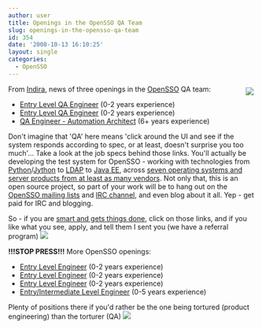 ```yaml
---
author: user
title: Openings in the OpenSSO QA Team
slug: openings-in-the-opensso-qa-team
id: 354
date: '2008-10-13 16:10:25'
layout: single
categories:
  - OpenSSO
---
```


<span style="margin: 5px; float: right;">[![](https://opensso.dev.java.net/images/logo.gif)](http://opensso.org/)</span>

From [Indira](http://blogs.sun.com/indira/), news of three openings in the [OpenSSO](http://opensso.org/) QA team:

*   [Entry Level QA Engineer](http://www.sun.com/corp_emp/search.cgi?req=560547) (0-2 years experience)
*   [Entry Level QA Engineer](http://www.sun.com/corp_emp/search.cgi?req=560548) (0-2 years experience)
*   [QA Engineer - Automation Architect](http://www.sun.com/corp_emp/search.cgi?req=560888) (6+ years experience)

Don't imagine that 'QA' here means 'click around the UI and see if the system responds according to spec, or at least, doesn't surprise you too much'... Take a look at the job specs behind those links. You'll actually be developing the test system for OpenSSO - working with technologies from [Python](http://www.python.org/)/[Jython](http://www.jython.org/) to [LDAP](http://en.wikipedia.org/wiki/Lightweight_Directory_Access_Protocol) to [Java EE](http://java.sun.com/javaee/), across [seven operating systems and server products from at least as many vendors](http://wikis.sun.com/display/OpenSSO/Support+Dashboard). Not only that, this is an open source project, so part of your work will be to hang out on the [OpenSSO mailing lists](https://opensso.dev.java.net/servlets/ProjectMailingListList) and [IRC channel](irc://irc.freenode.net/opensso), and even blog about it all. Yep - get paid for IRC and blogging.

So - if you are <span class="snap_nopreview">[smart and gets things done](http://www.amazon.com/exec/obidos/ASIN/1590598385/superpatterns-20)</span>, click on those links, and if you like what you see, apply, and tell them I sent you (we have a referral program) ![](http://blogs.sun.com/images/smileys/smile.gif)

**!!!STOP PRESS!!!** More OpenSSO openings:

*   [Entry Level Engineer](http://www.sun.com/corp_emp/search.cgi?req=560544) (0-2 years experience)
*   [Entry Level Engineer](http://www.sun.com/corp_emp/search.cgi?req=560545) (0-2 years experience)
*   [Entry Level Engineer](http://www.sun.com/corp_emp/search.cgi?req=560549) (0-2 years experience)
*   [Entry/Intermediate Level Engineer](http://www.sun.com/corp_emp/search.cgi?req=560564) (0-5 years experience)

Plenty of positions there if you'd rather be the one being tortured (product engineering) than the torturer (QA) ![](http://blogs.sun.com/images/smileys/smile.gif)